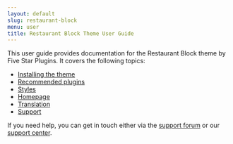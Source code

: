 ```yaml
---
layout: default
slug: restaurant-block
menu: user
title: Restaurant Block Theme User Guide
---
```

This user guide provides documentation for the Restaurant Block theme by Five Star Plugins. It covers the following topics:

- [Installing the theme](getting-started/install)
- [Recommended plugins](getting-started/plugins)
- [Styles](styles)
- [Homepage](homepage)
- [Translation](translation)
- [Support](support)

If you need help, you can get in touch either via the [support forum](https://wordpress.org/support/theme/restaurant-block) or our [support center](https://www.fivestarplugins.com/support-center/).
